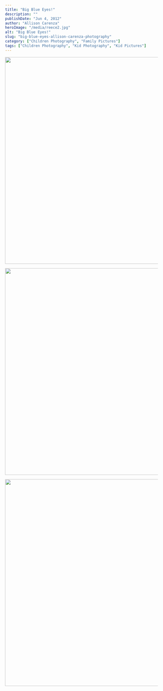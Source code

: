 ```yaml
---
title: "Big Blue Eyes!"
description: ""
publishDate: "Jun 4, 2012"
author: "Allison Carenza"
heroImage: "/media/reece2.jpg"
alt: "Big Blue Eyes!"
slug: "big-blue-eyes-allison-carenza-photography"
category: ["Children Photography", "Family Pictures"]
tags: ["Children Photography", "Kid Photography", "Kid Pictures"]
---
```


<p style="text-align: center;"><img class="aligncenter size-full wp-image-4121" title="reece2" src="/media/reece2.jpg" alt="" width="930" height="680"   /></p>
<p style="text-align: center;">
<p style="text-align: center;"><img class="aligncenter size-full wp-image-4122" title="reece3" src="/media/reece3.jpg" alt="" width="930" height="680"   /></p>
<p style="text-align: center;">
<p style="text-align: center;"><img class="aligncenter size-full wp-image-4120" title="reece1" src="/media/reece1.jpg" alt="" width="930" height="680"   /></p>
